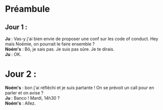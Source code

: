 # Préambule 

## Jour 1 : 
**Ju** : Vas-y j'ai bien envie de proposer une conf sur les code of conduct. Hey mais Noémie, on pourrait le faire ensemble ?  
**Noém's** : Bô, je sais pas. Je suis pas sûre. Je te dirais.  
**Ju** : OK.  

# Jour 2 : 
**Noém's** : bon j'ai réfléchi et je suis partante ! On se prévoit un call pour en parler et on avise ?  
**Ju** : Banco ! Mardi, 14h30 ?  
**Noém's** : Allez.  

